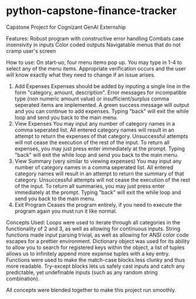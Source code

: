 # python-capstone-finance-tracker
Capstone Project for Cognizant GenAI Externship

Features:
  Robust program with constructive error handling
  Combats case insensivity in inputs
  Color coded outputs
  Navigatable menus that do not cramp user's screen

How to use:
  On start-uo, four menu items pop up. You may type in 1-4 to select any of the menu items.
  Appropriate verification occurs and the user will know exactly what they need to change if an issue arises.

  1. Add Expenses
       Expenses should be added by inputing a single line in the form "category, amount, description".
       Error messages for incompatible type (non numeric amount value) or insufficient/surplus comma seperated items are implemented.
       A green success message will output and you can continue to add expenses.
       Typing "back" will exit the while loop and send you back to the main menu.
  2. View Expenses
       You may input any number of category names in a comma seperated list.
       All entered category names will result in an attempt to return the expenses of that category.
       Unsuccessful attempts will not cease the execution of the rest of the input.
       To return all expenses, you may just press enter immediately at the prompt.
       Typing "back" will exit the while loop and send you back to the main menu.
  3. View Summary (very similar to viewing expenses)
       You may input any number of category names in a comma seperated list.
       All entered category names will result in an attempt to return the summary of that category.
       Unsuccessful attempts will not cease the execution of the rest of the input.
       To return all summaries, you may just press enter immediately at the prompt.
       Typing "back" will exit the while loop and send you back to the main menu.
  4. Exit Program
       Ceases the program entirely, if you need to execute the program again you must run it like normal.

Concepts Used:
  Loops were used to iterate through all categories in the functionality of 2 and 3, as well as allowing for continuous inputs.
  String functions made input parsing trivial, as well as allowing for ANSI color code escapes for a prettier environment.
  Dictionary object was used for its ability to allow you to search for registered keys within the object, a list of tuples allows
    us to infinitely append more expense tuples with a key entry.
  Functions were used to make the match-case blocks less clunky and thus more readable.
  Try-except blocks lets us safely cast inputs and catch any predictable, yet undefinable inputs (such as any random string combination).

All concepts were blended together to make this project run smoothly.
